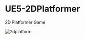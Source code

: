 # UE5-2DPlatformer
2D Platformer Game

![2dplatform](https://github.com/user-attachments/assets/dbea729b-f24c-463f-abc6-16050e21c65f)

